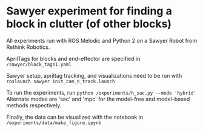 # Sawyer experiment for finding a block in clutter (of other blocks)

All experiments run with ROS Melodic and Python 2 on a Sawyer Robot from Rethink Robotics.

AprilTags for blocks and end-effector are specified in `/sawyer/block_tags1.yaml`

Sawyer setup, apriltag tracking, and visualizations need to be run with `roslaunch sawyer init_cam_n_track.launch`

To run the experiments, run `python /experiments/h_sac.py --mode 'hybrid'` Alternate modes are 'sac' and 'mpc' for the model-free and model-based methods respectively.

Finally, the data can be visualized with the notebook in `/experiments/data/make_figure.ipynb`

